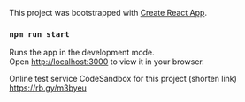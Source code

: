 This project was bootstrapped with [Create React App](https://github.com/facebook/create-react-app).

### `npm run start`

Runs the app in the development mode.\
Open [http://localhost:3000](http://localhost:3000) to view it in your browser.

Online test service CodeSandbox for this project (shorten link)\
https://rb.gy/m3byeu

